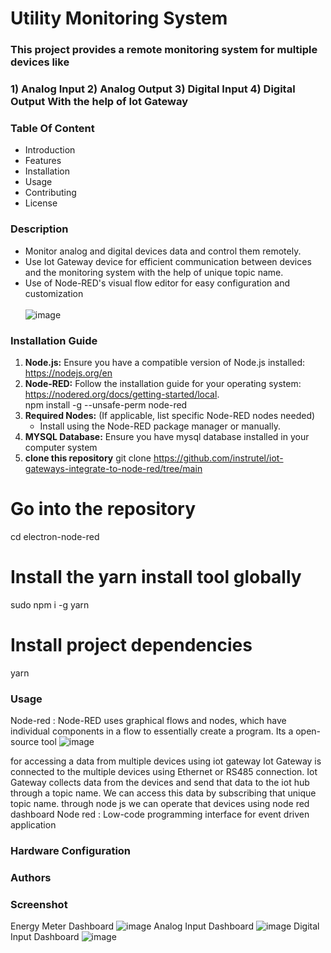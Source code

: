 # Utility Monitoring System 

### This project provides a remote monitoring system for multiple devices like 
### 1) Analog Input  2) Analog Output 3) Digital Input  4) Digital Output With the help of Iot Gateway 
### Table Of Content 
* Introduction
* Features
* Installation
* Usage
* Contributing
* License
  <br />
### Description 
* Monitor analog and digital devices data and control them remotely.
* Use Iot Gateway device for efficient communication between devices and the monitoring system with the help of unique topic name.
* Use of Node-RED's visual flow editor for easy configuration and customization  <br /><br />
![image](https://github.com/user-attachments/assets/6d78505d-cb15-46a3-bb73-145a6d86cb82)

### Installation Guide
1. **Node.js:** Ensure you have a compatible version of Node.js installed: https://nodejs.org/en
2. **Node-RED:** Follow the installation guide for your operating system: https://nodered.org/docs/getting-started/local.            
   npm install -g --unsafe-perm node-red
3. **Required Nodes:** (If applicable, list specific Node-RED nodes needed)
   - Install using the Node-RED package manager or manually.
4. **MYSQL Database:** Ensure you have mysql database installed in your computer system
5. **clone this repository**
git clone https://github.com/instrutel/iot-gateways-integrate-to-node-red/tree/main
# Go into the repository
cd electron-node-red
# Install the yarn install tool globally
sudo npm i -g yarn
# Install project dependencies
yarn
### Usage 
Node-red :
Node-RED uses graphical flows and nodes, which have individual components in a flow to essentially create a program. 
Its a open-source tool
![image](https://github.com/user-attachments/assets/a647746e-fdd2-47c8-a962-334dc6ede887)


for accessing a data from multiple devices using iot gateway 
Iot Gateway is connected to the multiple devices using Ethernet or RS485 connection.
Iot Gateway collects data from the devices and send that data to the iot hub through a topic name.
We can access this data by subscribing that unique topic name. 
through node js we can operate that devices using node red dashboard 
Node red : Low-code programming interface for event driven application
### Hardware Configuration

### Authors 

### Screenshot
Energy Meter Dashboard
![image](https://github.com/user-attachments/assets/2bd9b9d4-62c9-48f5-b6b8-81bab8b8bd23)
Analog Input Dashboard
![image](https://github.com/user-attachments/assets/8e6c49f9-c9e1-417f-b899-99cf6b4350e3)
Digital Input Dashboard
![image](https://github.com/user-attachments/assets/cb6b118b-3b6f-4d7c-9608-b713cd7df094)
